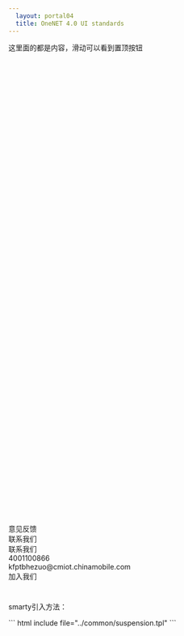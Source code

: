 ```yaml
---
  layout: portal04
  title: OneNET 4.0 UI standards
---
```

<div style="height: 950px;">这里面的都是内容，滑动可以看到置顶按钮</div>
<div class="suspension">
    <div class="suspension-top">
        <div class="suspension-item">
            <span class="item-i"><i class="iconfont icon-feedback"></i></span>
            <span class="item-text">意见反馈</span>
        </div>
        <div class="suspension-item suspension-contact">
            <span class="item-i"><i class="iconfont icon-contact"></i></span>
            <span class="item-text">联系我们</span>
            <div class="suspension-contact-content">
                <div class="contact-content-title">联系我们</div>
                <div class="contact-content-phone"><i class="iconfont icon-phone"></i>4001100866</div>
                <div class="contact-content-email"><i class="iconfont icon-email"></i>kfptbhezuo@cmiot.chinamobile.com</div>
            </div>
        </div>
        <div class="suspension-item">
            <span class="item-i"><i class="icon iconfont icon-joinus"></i></span>
            <span class="item-text">加入我们</span>
        </div>
    </div>
    <div class="suspension-bottom">
        <i class="iconfont icon-backtop"></i>
    </div>
</div>
<p style="margin-top: 40px;">smarty引入方法：</p>
``` html
    include file="../common/suspension.tpl"
```